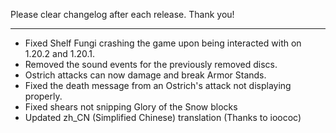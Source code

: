 Please clear changelog after each release.
Thank you!

-----------------

- Fixed Shelf Fungi crashing the game upon being interacted with on 1.20.2 and 1.20.1.
- Removed the sound events for the previously removed discs.
- Ostrich attacks can now damage and break Armor Stands.
- Fixed the death message from an Ostrich's attack not displaying properly.
- Fixed shears not snipping Glory of the Snow blocks
- Updated zh_CN (Simplified Chinese) translation (Thanks to ioococ)
